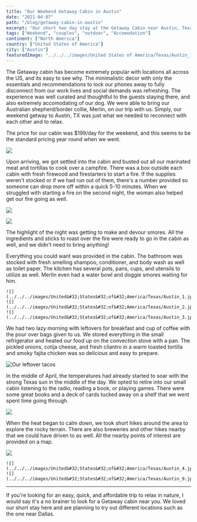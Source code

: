 ```yaml
---
title: "Our Weekend Getaway Cabin in Austin"
date: "2021-04-07"
path: "/blog/getaway-cabin-in-austin"
excerpt: "Our short two day stay at the Getaway Cabin near Austin, Texas was relaxing and a great way to disconnect from our busy lives for a little bit!"
tags: ["Weekend", "couples", "outdoor", "Accomodation"]
continent: ["North America"]
country: ["United States of America"]
city: ["Austin"]
featuredImage: "../../../images/United States of America/Texas/Austin_12.jpg"
---
```


The Getaway cabin has become extremely popular with locations all across the US, and its easy to see why. The minimalistic decor with only the essentials and recommendations to lock our phones away to fully disconnect from our work lives and social demands was refreshing. The experience was well curated and thoughtful to the guests staying there, and also extremely accomodating of our dog. We were able to bring our Australian shepherd/border collie, Merlin, on our trip with us. Simply, our weekend getway to Austin, TX was just what we needed to reconnect with each other and to relax. 

The price for our cabin was $199/day for the weekend, and this seems to be the standard pricing year round when we went.

![](../../../images/United&#32;States&#32;of&#32;America/Texas/Austin_10.jpg)

Upon arriving, we got settled into the cabin and busted out all our marinated meat and tortillas to cook over a campfire. There was a box outside each cabin with fresh firewood and firestarters to start a fire. If the supplies weren't stocked or if we had run out of them, there's a number provided so someone can drop more off within a quick 5-10 minutes. When we struggled with starting a fire on the second night, the woman also helped get our fire going as well.

![](../../../images/United&#32;States&#32;of&#32;America/Texas/Austin_6.jpg)

![](../../../images/United&#32;States&#32;of&#32;America/Texas/Austin_5.jpg)

The highlight of the night was getting to make and devour smores. All the ingredients and sticks to roast over the fire were ready to go in the cabin as well, and we didn't need to bring anything!

Everything you could want was provided in the cabin. The bathroom was stocked with fresh smelling shampoo, conditioner, and body wash as well as toilet paper. The kitchen has several pots, pans, cups, and utensils to utilize as well. Merlin even had a water bowl and doggie smores waiting for him.

```grid|3|
![](../../../images/United&#32;States&#32;of&#32;America/Texas/Austin_1.jpg)
![](../../../images/United&#32;States&#32;of&#32;America/Texas/Austin_2.jpg)
![](../../../images/United&#32;States&#32;of&#32;America/Texas/Austin_3.jpg)
```

We had two lazy morning with leftovers for breakfast and cup of coffee with the pour over bags given to us. We stored everything in the small refrigerator and heated our food up on the convection stove with a pan. The pickled onions, cotija cheese, and fresh cilantro in a warm toasted tortilla and smoky fajita chicken was so delicious and easy to prepare.

![Our leftover tacos](../../../images/United&#32;States&#32;of&#32;America/Texas/Austin_8.jpg)

In the middle of April, the temperatures had already started to soar with the strong Texas sun in the middle of the day. We opted to retire into our small cabin listening to the radio, reading a book, or playing games. There were some great books and a deck of cards tucked away on a shelf that we went spent time going through.

![](../../../images/United&#32;States&#32;of&#32;America/Texas/Austin_7.jpg)

When the heat began to calm down, we took short hikes around the area to explore the rocky terrain. There are also breweries and other hikes nearby that we could have driven to as well. All the nearby points of interest are provided on a map.

![](../../../images/United&#32;States&#32;of&#32;America/Texas/Austin_11.jpg)

```grid|2|
![](../../../images/United&#32;States&#32;of&#32;America/Texas/Austin_4.jpg)
![](../../../images/United&#32;States&#32;of&#32;America/Texas/Austin_9.jpg)
```

*******************
If you're looking for an easy, quick, and affordable trip to relax in nature, I would say it's a no brainer to look for a Getaway cabin near you. We loved our short stay here and are planning to try out different locations such as the one near Dallas.